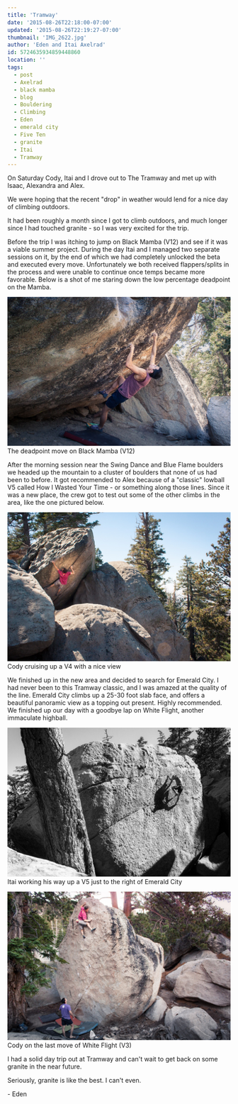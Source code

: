 ```yaml
---
title: 'Tramway'
date: '2015-08-26T22:18:00-07:00'
updated: '2015-08-26T22:19:27-07:00'
thumbnail: 'IMG_2622.jpg'
author: 'Eden and Itai Axelrad'
id: 5724635934859448860
location: ''
tags:
  - post
  - Axelrad
  - black mamba
  - blog
  - Bouldering
  - Climbing
  - Eden
  - emerald city
  - Five Ten
  - granite
  - Itai
  - Tramway
---
```


On Saturday Cody, Itai and I drove out to The Tramway and met up with Isaac, Alexandra and Alex. 

We were hoping that the recent "drop" in weather would lend for a nice day of climbing outdoors. 

It had been roughly a month since I got to climb outdoors, and much longer since I had touched granite - so I was very excited for the trip. 

Before the trip I was itching to jump on Black Mamba (V12) and see if it was a viable summer project. During the day Itai and I managed two separate sessions on it, by the end of which we had completely unlocked the beta and executed every move. Unfortunately we both received flappers/splits in the process and were unable to continue once temps became more favorable. Below is a shot of me staring down the low percentage deadpoint on the Mamba. 

![image alt](/images/IMG_2622.jpg)The deadpoint move on Black Mamba (V12)

After the morning session near the Swing Dance and Blue Flame boulders we headed up the mountain to a cluster of boulders that none of us had been to before. It got recommended to Alex because of a "classic" lowball V5 called How I Wasted Your Time \- or something along those lines. Since it was a new place, the crew got to test out some of the other climbs in the area, like the one pictured below.

![image alt](/images/IMG_2658.jpg)Cody cruising up a V4 with a nice view

We finished up in the new area and decided to search for Emerald City. I had never been to this Tramway classic, and I was amazed at the quality of the line. Emerald City climbs up a 25-30 foot slab face, and offers a beautiful panoramic view as a topping out present. Highly recommended.
We finished up our day with a goodbye lap on White Flight, another immaculate highball. 

![image alt](/images/IMG_2694.jpg)Itai working his way up a V5 just to the right of Emerald City

![image alt](/images/IMG_2756.jpg)Cody on the last move of White Flight (V3)

I had a solid day trip out at Tramway and can't wait to get back on some granite in the near future. 

Seriously, granite is like the best. I can't even.

\- Eden

